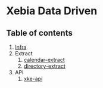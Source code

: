 # Xebia Data Driven

## Table of contents

1. [Infra](./infra/readme.md)
2. Extract
    1. [calendar-extract](./calendar-extract/readme.md)
    2. [directory-extract](./directory-extract/readme.md)
4. API
    1. [xke-api](./xke-api/readme.md)
